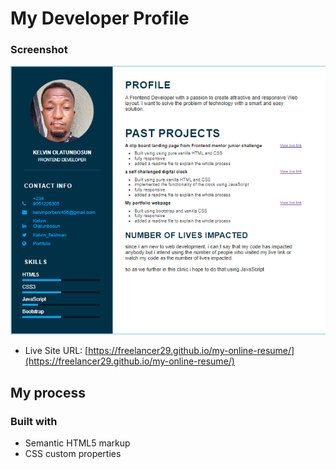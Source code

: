 # My Developer Profile

### Screenshot

![./images/%7BBC63D0BE-38EB-4A9E-B1F1-CDA16FEFA6BE%7D.png](./images/%7BBC63D0BE-38EB-4A9E-B1F1-CDA16FEFA6BE%7D.png)


- Live Site URL: [https://freelancer29.github.io/my-online-resume/](https://freelancer29.github.io/my-online-resume/)

## My process

### Built with

- Semantic HTML5 markup
- CSS custom properties

